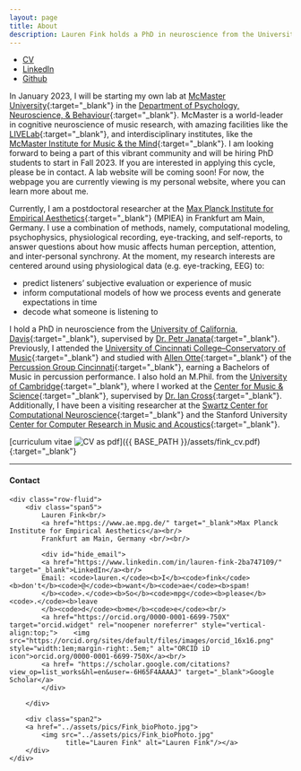 ```yaml
---
layout: page
title: About
description: Lauren Fink holds a PhD in neuroscience from the University of California, Davis.
---
```

<HEAD>
<!-- Global site tag (gtag.js) - Google Analytics -->
  <script async src="https://www.googletagmanager.com/gtag/js?id=UA-114823830-1"></script>
  <script>
    window.dataLayer = window.dataLayer || [];
    function gtag(){dataLayer.push(arguments);}
    gtag('js', new Date());
    gtag('config', 'UA-114823830-1');
  </script>
</HEAD>

<div class="navbar">
  <div class="navbar-inner">
      <ul class="nav">
          <li><a href="{{ BASE_PATH }}/assets/fink_cv.pdf" target="_blank">CV</a></li>
          <li><a href="https://www.linkedin.com/in/lauren-fink-2ba747109/" target="_blank">LinkedIn</a></li>
          <li><a href="https://github.com/lkfink" target="_blank">Github</a></li>
      </ul>
  </div>
</div>

In January 2023, I will be starting my own lab at [McMaster University](https://www.mcmaster.ca/){:target="_blank"} in the [Department of Psychology, Neuroscience, & Behaviour](https://www.science.mcmaster.ca/pnb/){:target="_blank"}. McMaster is a world-leader in cognitive neuroscience of music research, with amazing facilities like the [LIVELab](https://livelab.mcmaster.ca/){:target="_blank"}, and interdisciplinary institutes, like the [McMaster Institute for Music & the Mind](https://livelab.mcmaster.ca/mcmaster-institute-for-music-the-mind-mimm/about-mimm/){:target="_blank"}. I am looking forward to being a part of this vibrant community and will be hiring PhD students to start in Fall 2023. If you are interested in applying this cycle, please be in contact. A lab website will be coming soon! For now, the webpage you are currently viewing is my personal website, where you can learn more about me. 

Currently, I am a postdoctoral researcher at the [Max Planck Institute for Empirical Aesthetics](https://www.aesthetics.mpg.de/institut.html){:target="_blank"} (MPIEA) in Frankfurt am Main, Germany. I use a combination of methods, namely, computational modeling, psychophysics, physiological recording, eye-tracking, and self-reports, to answer questions about how music affects human perception, attention, and inter-personal synchrony. At the moment, my research interests are centered around using physiological data (e.g. eye-tracking, EEG) to:
-	predict listeners’ subjective evaluation or experience of music
-	inform computational models of how we process events and generate expectations in time
-	decode what someone is listening to  

I hold a PhD in neuroscience from the [University of California, Davis](https://www.ucdavis.edu/){:target="_blank"}, supervised by [Dr. Petr Janata](https://atonal.ucdavis.edu/){:target="_blank"}. Previously, I attended the [University of Cincinnati College&ndash;Conservatory of Music](https://ccm.uc.edu/){:target="_blank"} and studied with [Allen Otte](http://ccm.uc.edu/about/directory.html?eid=otteac&thecomp=uceprof){:target="_blank"} of the [Percussion Group Cincinnati](http://www.pgcinfo.com/PGC.html){:target="_blank"}, earning a Bachelors of Music in percussion performance. I also hold an M.Phil. from the [University of Cambridge](https://www.cam.ac.uk/){:target="_blank"}, where I worked at the [Center for Music & Science](http://cms.mus.cam.ac.uk/){:target="_blank"}, supervised by [Dr. Ian Cross](http://www.mus.cam.ac.uk/directory/ian-cross){:target="_blank"}. Additionally, I have been a visiting researcher at the [Swartz Center for Computational Neuroscience](https://sccn.ucsd.edu/){:target="_blank"} and the Stanford University [Center for Computer Research in Music and Acoustics](https://ccrma.stanford.edu/){:target="_blank"}. 

<!-- She was the scientific co-chair of a [Conference on Music and Eye-Tracking](https://www.aesthetics.mpg.de/institut/veranstaltungen/music-eye-tracking-conference-2017.html){:target="_blank"} and a guest editor of a [Special Issue](https://bop.unibe.ch/JEMR/issue/view/793){:target="_blank"} on the same topic for the Journal of Eye Movement Research.  --> 

[curriculum vitae ![CV as pdf](icons16/pdf-icon.png)]({{ BASE_PATH }}/assets/fink_cv.pdf){:target="_blank"} 




---

<div class="container">
<h4><a name="contact"></a>Contact</h4>

    <div class="row-fluid">
        <div class="span5">
            Lauren Fink<br/>
            <a href="https://www.ae.mpg.de/" target="_blank">Max Planck Institute for Empirical Aesthetics</a><br/>
            Frankfurt am Main, Germany <br/><br/>

            <div id="hide_email">
            <a href="https://www.linkedin.com/in/lauren-fink-2ba747109/" target="_blank">LinkedIn</a><br/>
            Email: <code>lauren.</code><b>I</b><code>fink</code><b>don't</b><code>@</code><b>want</b><code>ae</code><b>spam!
            </b><code>.</code><b>So</b><code>mpg</code><b>please</b><code>.</code><b>leave
            </b><code>d</code><b>me</b><code>e</code><br/>
            <a href="https://orcid.org/0000-0001-6699-750X" target="orcid.widget" rel="noopener noreferrer" style="vertical-align:top;">    <img src="https://orcid.org/sites/default/files/images/orcid_16x16.png" style="width:1em;margin-right:.5em;" alt="ORCID iD icon">orcid.org/0000-0001-6699-750X</a><br/>
            <a href= "https://scholar.google.com/citations?view_op=list_works&hl=en&user=-6H65F4AAAAJ" target="_blank">Google Scholar</a>
            </div>
            
        </div>

        <div class="span2">
        <a href="../assets/pics/Fink_bioPhoto.jpg">
            <img src="../assets/pics/Fink_bioPhoto.jpg"
                  title="Lauren Fink" alt="Lauren Fink"/></a>
        </div>
    </div>
</div>
